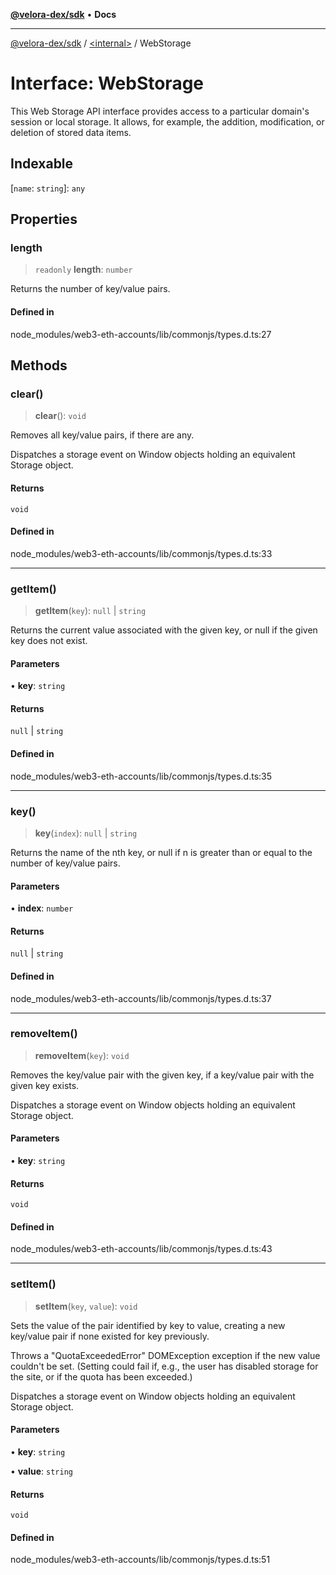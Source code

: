 [**@velora-dex/sdk**](../../README.md) • **Docs**

***

[@velora-dex/sdk](../../globals.md) / [\<internal\>](../README.md) / WebStorage

# Interface: WebStorage

This Web Storage API interface provides access to a particular domain's session or local storage. It allows, for example, the addition, modification, or deletion of stored data items.

## Indexable

 \[`name`: `string`\]: `any`

## Properties

### length

> `readonly` **length**: `number`

Returns the number of key/value pairs.

#### Defined in

node\_modules/web3-eth-accounts/lib/commonjs/types.d.ts:27

## Methods

### clear()

> **clear**(): `void`

Removes all key/value pairs, if there are any.

Dispatches a storage event on Window objects holding an equivalent Storage object.

#### Returns

`void`

#### Defined in

node\_modules/web3-eth-accounts/lib/commonjs/types.d.ts:33

***

### getItem()

> **getItem**(`key`): `null` \| `string`

Returns the current value associated with the given key, or null if the given key does not exist.

#### Parameters

• **key**: `string`

#### Returns

`null` \| `string`

#### Defined in

node\_modules/web3-eth-accounts/lib/commonjs/types.d.ts:35

***

### key()

> **key**(`index`): `null` \| `string`

Returns the name of the nth key, or null if n is greater than or equal to the number of key/value pairs.

#### Parameters

• **index**: `number`

#### Returns

`null` \| `string`

#### Defined in

node\_modules/web3-eth-accounts/lib/commonjs/types.d.ts:37

***

### removeItem()

> **removeItem**(`key`): `void`

Removes the key/value pair with the given key, if a key/value pair with the given key exists.

Dispatches a storage event on Window objects holding an equivalent Storage object.

#### Parameters

• **key**: `string`

#### Returns

`void`

#### Defined in

node\_modules/web3-eth-accounts/lib/commonjs/types.d.ts:43

***

### setItem()

> **setItem**(`key`, `value`): `void`

Sets the value of the pair identified by key to value, creating a new key/value pair if none existed for key previously.

Throws a "QuotaExceededError" DOMException exception if the new value couldn't be set. (Setting could fail if, e.g., the user has disabled storage for the site, or if the quota has been exceeded.)

Dispatches a storage event on Window objects holding an equivalent Storage object.

#### Parameters

• **key**: `string`

• **value**: `string`

#### Returns

`void`

#### Defined in

node\_modules/web3-eth-accounts/lib/commonjs/types.d.ts:51
